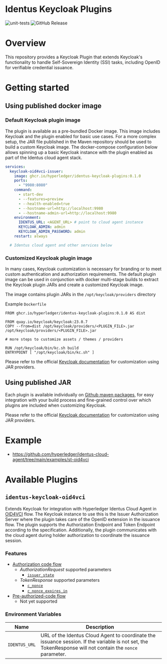 # Identus Keycloak Plugins

![unit-tests](https://github.com/hyperledger/identus-keycloak-plugins/actions/workflows/unit-tests.yml/badge.svg)
![GitHub Release](https://img.shields.io/github/v/release/hyperledger/identus-keycloak-plugins)

# Overview

This repository provides a Keycloak Plugin that extends Keycloak's functionality to handle Self-Sovereign Identity (SSI)
tasks,
including OpenID for verifiable credential issuance.

# Getting started

## Using published docker image

### Default Keycloak plugin image

The plugin is available as a pre-bundled Docker image.
This image includes Keycloak and the plugin enabled for basic use cases.
For a more complex setup, the JAR file published in the Maven repository should be used to build a custom Keycloak
image.
The docker-compose configuration below allows spinning up a basic Keycloak instance with the plugin enabled as part of
the Identus cloud agent stack.

```yaml
services:
  keycloak-oid4vci-issuer:
    image: ghcr.io/hyperledger/identus-keycloak-plugins:0.1.0
    ports:
      - "9980:8080"
    command:
      - start-dev
      - --features=preview
      - --health-enabled=true
      - --hostname-url=http://localhost:9980
      - --hostname-admin-url=http://localhost:9980
    environment:
      IDENTUS_URL: <AGENT_URL> # point to cloud agent instance
      KEYCLOAK_ADMIN: admin
      KEYCLOAK_ADMIN_PASSWORD: admin
    restart: always

  # Identus cloud agent and other services below
```

### Customized Keycloak plugin image

In many cases, Keycloak customization is necessary for branding or to meet custom
authentication and authorization requirements. The default plugin image can be used
in conjunction with docker multi-stage builds to extract the Keycloak plugin JARs and
create a customized Keycloak image.

The image contains plugin JARs in the `/opt/keycloak/providers` directory

Example `Dockerfile`

```
FROM ghcr.io/hyperledger/identus-keycloak-plugins:0.1.0 AS dist

FROM quay.io/keycloak/keycloak:23.0.7
COPY --from=dist /opt/keycloak/providers/<PLUGIN_FILE>.jar /opt/keycloak/providers/<PLUGIN_FILE>.jar

# more steps to customize assets / themes / providers

RUN /opt/keycloak/bin/kc.sh build
ENTRYPOINT [ "/opt/keycloak/bin/kc.sh" ]
```

Please refer to the official [Keycloak documentation](https://www.keycloak.org/server/containers)
for customization using JAR providers.

## Using published JAR

Each plugin is available individually
on [Github maven packages](https://github.com/orgs/hyperledger/packages?repo_name=identus-keycloak-plugins),
for easy integration with your build process and fine-grained control over which plugins are included when customizing
Keycloak.

Please refer to the official [Keycloak documentation](https://www.keycloak.org/server/containers)
for customization using JAR providers.

# Example

- https://github.com/hyperledger/identus-cloud-agent/tree/main/examples/st-oid4vci

# Available Plugins

## `identus-keycloak-oid4vci`

Extends Keycloak for integration with Hyperledger Identus Cloud Agent
in [OID4VCI](https://openid.net/specs/openid-4-verifiable-credential-issuance-1_0.html) flow.
The Keycloak instance to use this is the Issuer Authorization Server where the plugin takes care of
the OpenID extension in the issuance flow.
The plugin supports the Authorization Endpoint and Token Endpoint according to the specification.
Additionally, the plugin communicates with the cloud agent during holder authorization to coordinate the issuance
session.

### Features

- [Authorization code flow](https://openid.net/specs/openid-4-verifiable-credential-issuance-1_0.html#name-authorization-code-flow)
    - _AuthorizationRequest_ supported parameters
        - [`issuer_state`](https://openid.net/specs/openid-4-verifiable-credential-issuance-1_0.html#section-5.1.3-2.3)
    - _TokenResponse_ supported parameters
        - [`c_nonce`](https://openid.net/specs/openid-4-verifiable-credential-issuance-1_0.html#section-6.2-4.1)
        - [`c_nonce_expires_in`](https://openid.net/specs/openid-4-verifiable-credential-issuance-1_0.html#section-6.2-4.2)
- [Pre-authorized-code flow](https://openid.net/specs/openid-4-verifiable-credential-issuance-1_0.html#name-pre-authorized-code-flow)
    - Not yet supported

### Environment Variables

| Name          | Description                                                                                                                                              |
|---------------|----------------------------------------------------------------------------------------------------------------------------------------------------------|
| `IDENTUS_URL` | URL of the Identus Cloud Agent to coordinate the issuance session. If the variable is not set, the TokenResponse will not contain the `nonce` parameter. |
